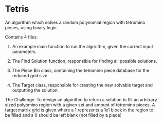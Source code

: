# Tetris
An algorithm which solves a random polynomial region with tetromino pieces, using binary logic.

Contains 4 files:

 1. An example main function to run the algorithm, given the correct input parameters.
 
 2. The Find Solution function, responsible for finding all possible solutions.
 
 3. The Piece Bin class, containing the tetromino piece database for the reduced grid size.
 
 4. The Target class, responsible for creating the new solvable target and outputting the solution.

The Challenge:
To design an algorithm to return a solution to fill an arbitrary sized polyomino region with a given set and amount of tetromino pieces. A target matrix grid is given where a 1 represents a 1x1 block in the region to be filled and a 0 should be left blank (not filled by a piece)
